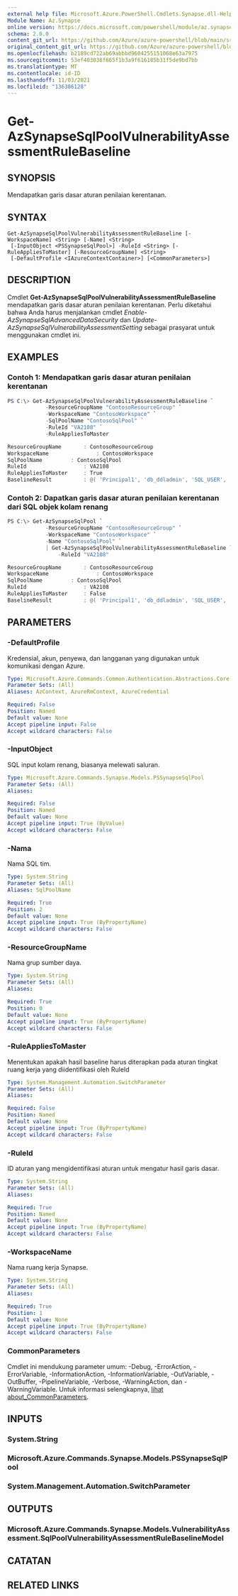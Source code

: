 ```yaml
---
external help file: Microsoft.Azure.PowerShell.Cmdlets.Synapse.dll-Help.xml
Module Name: Az.Synapse
online version: https://docs.microsoft.com/powershell/module/az.synapse/get-azsynapsesqlpoolvulnerabilityassessmentrulebaseline
schema: 2.0.0
content_git_url: https://github.com/Azure/azure-powershell/blob/main/src/Synapse/Synapse/help/Get-AzSynapseSqlPoolVulnerabilityAssessmentRuleBaseline.md
original_content_git_url: https://github.com/Azure/azure-powershell/blob/main/src/Synapse/Synapse/help/Get-AzSynapseSqlPoolVulnerabilityAssessmentRuleBaseline.md
ms.openlocfilehash: b2189cd722ab69abbbd9604255151068e63a7975
ms.sourcegitcommit: 53ef403038f665f1b3a9f616185b31f5de9bd7bb
ms.translationtype: MT
ms.contentlocale: id-ID
ms.lasthandoff: 11/03/2021
ms.locfileid: "136386128"
---
```

# Get-AzSynapseSqlPoolVulnerabilityAssessmentRuleBaseline

## SYNOPSIS
Mendapatkan garis dasar aturan penilaian kerentanan.

## SYNTAX

```
Get-AzSynapseSqlPoolVulnerabilityAssessmentRuleBaseline [-WorkspaceName] <String> [-Name] <String>
 [-InputObject <PSSynapseSqlPool>] -RuleId <String> [-RuleAppliesToMaster] [-ResourceGroupName] <String>
 [-DefaultProfile <IAzureContextContainer>] [<CommonParameters>]
```

## DESCRIPTION
Cmdlet **Get-AzSynapseSqlPoolVulnerabilityAssessmentRuleBaseline** mendapatkan garis dasar aturan penilaian kerentanan.
Perlu diketahui bahwa Anda harus menjalankan cmdlet *Enable-AzSynapseSqlAdvancedDataSecurity* dan *Update-AzSynapseSqlVulnerabilityAssessmentSetting* sebagai prasyarat untuk menggunakan cmdlet ini.

## EXAMPLES

### Contoh 1: Mendapatkan garis dasar aturan penilaian kerentanan
```powershell
PS C:\> Get-AzSynapseSqlPoolVulnerabilityAssessmentRuleBaseline `
            -ResourceGroupName "ContosoResourceGroup" `
            -WorkspaceName "ContosoWorkspace" `
            -SqlPoolName "ContosoSqlPool" `
            -RuleId "VA2108" `
            -RuleAppliesToMaster

ResourceGroupName       : ContosoResourceGroup
WorkspaceName               : ContosoWorkspace
SqlPoolName         : ContosoSqlPool
RuleId                  : VA2108
RuleAppliesToMaster     : True
BaselineResult          : @( 'Principal1', 'db_ddladmin', 'SQL_USER', 'None')  , @( 'Principal2', 'db_ddladmin', 'SQL_USER', 'None')
```

### Contoh 2: Dapatkan garis dasar aturan penilaian kerentanan dari SQL objek kolam renang
```powershell
PS C:\> Get-AzSynapseSqlPool `
            -ResourceGroupName "ContosoResourceGroup" `
            -WorkspaceName "ContosoWorkspace" `
            -Name "ContosoSqlPool" `
            | Get-AzSynapseSqlPoolVulnerabilityAssessmentRuleBaseline `
                -RuleId "VA2108"

ResourceGroupName       : ContosoResourceGroup
WorkspaceName               : ContosoWorkspace
SqlPoolName         : ContosoSqlPool
RuleId                  : VA2108
RuleAppliesToMaster     : False
BaselineResult          : @( 'Principal1', 'db_ddladmin', 'SQL_USER', 'None')  , @( 'Principal2', 'db_ddladmin', 'SQL_USER', 'None')
```

## PARAMETERS

### -DefaultProfile
Kredensial, akun, penyewa, dan langganan yang digunakan untuk komunikasi dengan Azure.

```yaml
Type: Microsoft.Azure.Commands.Common.Authentication.Abstractions.Core.IAzureContextContainer
Parameter Sets: (All)
Aliases: AzContext, AzureRmContext, AzureCredential

Required: False
Position: Named
Default value: None
Accept pipeline input: False
Accept wildcard characters: False
```

### -InputObject
SQL input kolam renang, biasanya melewati saluran.

```yaml
Type: Microsoft.Azure.Commands.Synapse.Models.PSSynapseSqlPool
Parameter Sets: (All)
Aliases:

Required: False
Position: Named
Default value: None
Accept pipeline input: True (ByValue)
Accept wildcard characters: False
```

### -Nama
Nama SQL tim.

```yaml
Type: System.String
Parameter Sets: (All)
Aliases: SqlPoolName

Required: True
Position: 2
Default value: None
Accept pipeline input: True (ByPropertyName)
Accept wildcard characters: False
```

### -ResourceGroupName
Nama grup sumber daya.

```yaml
Type: System.String
Parameter Sets: (All)
Aliases:

Required: True
Position: 0
Default value: None
Accept pipeline input: True (ByPropertyName)
Accept wildcard characters: False
```

### -RuleAppliesToMaster
Menentukan apakah hasil baseline harus diterapkan pada aturan tingkat ruang kerja yang diidentifikasi oleh RuleId

```yaml
Type: System.Management.Automation.SwitchParameter
Parameter Sets: (All)
Aliases:

Required: False
Position: Named
Default value: None
Accept pipeline input: True (ByPropertyName)
Accept wildcard characters: False
```

### -RuleId
ID aturan yang mengidentifikasi aturan untuk mengatur hasil garis dasar.

```yaml
Type: System.String
Parameter Sets: (All)
Aliases:

Required: True
Position: Named
Default value: None
Accept pipeline input: True (ByPropertyName)
Accept wildcard characters: False
```

### -WorkspaceName
Nama ruang kerja Synapse.

```yaml
Type: System.String
Parameter Sets: (All)
Aliases:

Required: True
Position: 1
Default value: None
Accept pipeline input: True (ByPropertyName)
Accept wildcard characters: False
```

### CommonParameters
Cmdlet ini mendukung parameter umum: -Debug, -ErrorAction, -ErrorVariable, -InformationAction, -InformationVariable, -OutVariable, -OutBuffer, -PipelineVariable, -Verbose, -WarningAction, dan -WarningVariable. Untuk informasi selengkapnya, [lihat about_CommonParameters](http://go.microsoft.com/fwlink/?LinkID=113216).

## INPUTS

### System.String

### Microsoft.Azure.Commands.Synapse.Models.PSSynapseSqlPool

### System.Management.Automation.SwitchParameter

## OUTPUTS

### Microsoft.Azure.Commands.Synapse.Models.VulnerabilityAssessment.SqlPoolVulnerabilityAssessmentRuleBaselineModel

## CATATAN

## RELATED LINKS
